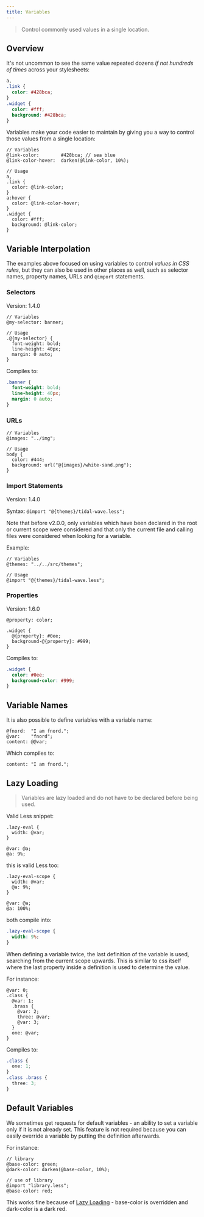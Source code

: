 ```yaml
---
title: Variables
---
```


> Control commonly used values in a single location.

## Overview

It's not uncommon to see the same value repeated dozens _if not hundreds of times_ across your stylesheets:

```css
a,
.link {
  color: #428bca;
}
.widget {
  color: #fff;
  background: #428bca;
}
```

Variables make your code easier to maintain by giving you a way to control those values from a single location:

```less
// Variables
@link-color:        #428bca; // sea blue
@link-color-hover:  darken(@link-color, 10%);

// Usage
a,
.link {
  color: @link-color;
}
a:hover {
  color: @link-color-hover;
}
.widget {
  color: #fff;
  background: @link-color;
}
```

## Variable Interpolation

The examples above focused on using variables to control _values in CSS rules_, but they can also be used in other places as well, such as selector names, property names, URLs and `@import` statements.


### Selectors

Version: 1.4.0

```less
// Variables
@my-selector: banner;

// Usage
.@{my-selector} {
  font-weight: bold;
  line-height: 40px;
  margin: 0 auto;
}
```
Compiles to:

```css
.banner {
  font-weight: bold;
  line-height: 40px;
  margin: 0 auto;
}
```

### URLs

```less
// Variables
@images: "../img";

// Usage
body {
  color: #444;
  background: url("@{images}/white-sand.png");
}
```

### Import Statements

Version: 1.4.0

Syntax: `@import "@{themes}/tidal-wave.less";`

Note that before v2.0.0, only variables which have been declared in the root or current scope were considered and that only the current file and calling files were considered when looking for a variable.

Example:

```less
// Variables
@themes: "../../src/themes";

// Usage
@import "@{themes}/tidal-wave.less";
```

### Properties

Version: 1.6.0

```less
@property: color;

.widget {
  @{property}: #0ee;
  background-@{property}: #999;
}
```

Compiles to:

```css
.widget {
  color: #0ee;
  background-color: #999;
}
```

## Variable Names

It is also possible to define variables with a variable name:

```less
@fnord:  "I am fnord.";
@var:    "fnord";
content: @@var;
```

Which compiles to:

```
content: "I am fnord.";
```

## Lazy Loading

> Variables are lazy loaded and do not have to be declared before being used.

Valid Less snippet:

```less
.lazy-eval {
  width: @var;
}

@var: @a;
@a: 9%;
```
this is valid Less too:

```less
.lazy-eval-scope {
  width: @var;
  @a: 9%;
}

@var: @a;
@a: 100%;
```
both compile into:

```css
.lazy-eval-scope {
  width: 9%;
}
```

When defining a variable twice, the last definition of the variable is used, searching from the current scope upwards. This is similar to css itself where the last property inside a definition is used to determine the value.

For instance:

```less
@var: 0;
.class {
  @var: 1;
  .brass {
    @var: 2;
    three: @var;
    @var: 3;
  }
  one: @var;
}
```
Compiles to:

```css
.class {
  one: 1;
}
.class .brass {
  three: 3;
}
```

## Default Variables

We sometimes get requests for default variables - an ability to set a variable only if it is not already set. This feature is not required because you can easily override a variable by putting the definition afterwards.

For instance:

```less
// library
@base-color: green;
@dark-color: darken(@base-color, 10%);

// use of library
@import "library.less";
@base-color: red;
```

This works fine because of [Lazy Loading](#variables-feature-lazy-loading) - base-color is overridden and dark-color is a dark red.
